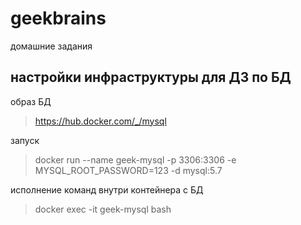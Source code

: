 # geekbrains
домашние задания 

## настройки инфраструктуры для ДЗ по БД

образ БД
> https://hub.docker.com/_/mysql

запуск
> docker run --name geek-mysql -p 3306:3306 -e MYSQL_ROOT_PASSWORD=123 -d mysql:5.7

исполнение команд внутри контейнера с БД
> docker exec -it geek-mysql bash
